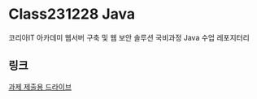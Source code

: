 # Class231228 Java
코리아IT 아카데미 웹서버 구축 및 웹 보안 솔루션 국비과정 Java 수업 레포지터리

## 링크
[과제 제출용 드라이브](https://drive.google.com/drive/folders/1v-2HSR7lvqeKZYsOJTT8drddH8nFVjZv)